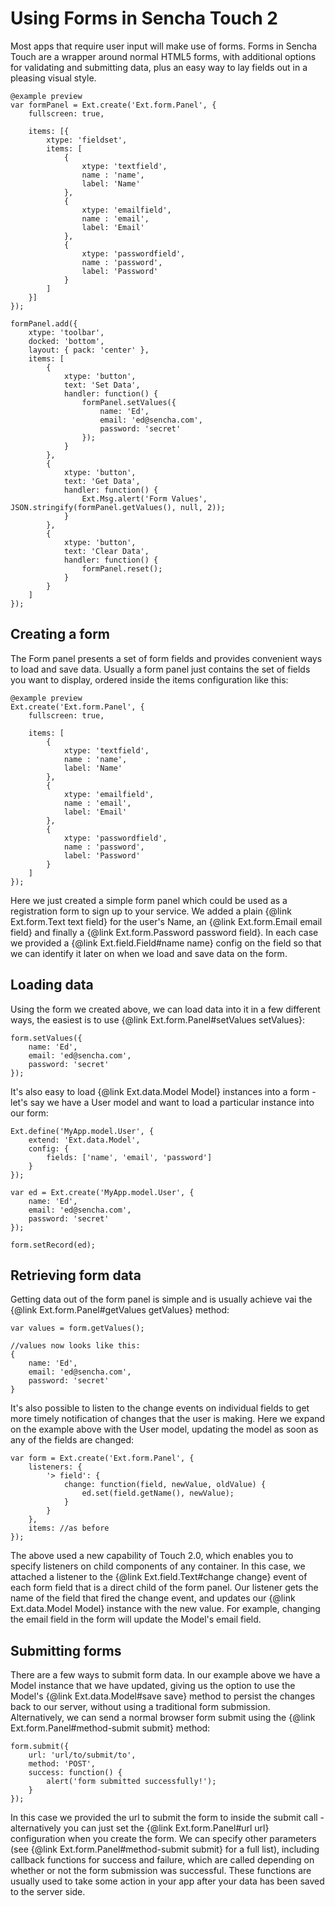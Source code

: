 # Using Forms in Sencha Touch 2

Most apps that require user input will make use of forms. Forms in Sencha Touch are a wrapper around normal HTML5 forms, with additional options for validating and submitting data, plus an easy way to lay fields out in a pleasing visual style.

    @example preview
    var formPanel = Ext.create('Ext.form.Panel', {
        fullscreen: true,

        items: [{
            xtype: 'fieldset',
            items: [
                {
                    xtype: 'textfield',
                    name : 'name',
                    label: 'Name'
                },
                {
                    xtype: 'emailfield',
                    name : 'email',
                    label: 'Email'
                },
                {
                    xtype: 'passwordfield',
                    name : 'password',
                    label: 'Password'
                }
            ]
        }]
    });

    formPanel.add({
        xtype: 'toolbar',
        docked: 'bottom',
        layout: { pack: 'center' },
        items: [
            {
                xtype: 'button',
                text: 'Set Data',
                handler: function() {
                    formPanel.setValues({
                        name: 'Ed',
                        email: 'ed@sencha.com',
                        password: 'secret'
                    });
                }
            },
            {
                xtype: 'button',
                text: 'Get Data',
                handler: function() {
                    Ext.Msg.alert('Form Values', JSON.stringify(formPanel.getValues(), null, 2));
                }
            },
            {
                xtype: 'button',
                text: 'Clear Data',
                handler: function() {
                    formPanel.reset();
                }
            }
        ]
    });

## Creating a form

The Form panel presents a set of form fields and provides convenient ways to load and save data. Usually a form panel just contains the set of fields you want to display, ordered inside the items configuration like this:

    @example preview
    Ext.create('Ext.form.Panel', {
        fullscreen: true,

        items: [
            {
                xtype: 'textfield',
                name : 'name',
                label: 'Name'
            },
            {
                xtype: 'emailfield',
                name : 'email',
                label: 'Email'
            },
            {
                xtype: 'passwordfield',
                name : 'password',
                label: 'Password'
            }
        ]
    });

Here we just created a simple form panel which could be used as a registration form to sign up to your service. We added a plain {@link Ext.form.Text text field} for the user's Name, an {@link Ext.form.Email email field} and finally a {@link Ext.form.Password password field}. In each case we provided a {@link Ext.field.Field#name name} config on the field so that we can identify it later on when we load and save data on the form.

## Loading data

Using the form we created above, we can load data into it in a few different ways, the easiest is to use {@link Ext.form.Panel#setValues setValues}:

    form.setValues({
        name: 'Ed',
        email: 'ed@sencha.com',
        password: 'secret'
    });

It's also easy to load {@link Ext.data.Model Model} instances into a form - let's say we have a User model and want to load a particular instance into our form:

    Ext.define('MyApp.model.User', {
        extend: 'Ext.data.Model',
        config: {
            fields: ['name', 'email', 'password']
        }
    });

    var ed = Ext.create('MyApp.model.User', {
        name: 'Ed',
        email: 'ed@sencha.com',
        password: 'secret'
    });

    form.setRecord(ed);

## Retrieving form data

Getting data out of the form panel is simple and is usually achieve vai the {@link Ext.form.Panel#getValues getValues} method:

    var values = form.getValues();

    //values now looks like this:
    {
        name: 'Ed',
        email: 'ed@sencha.com',
        password: 'secret'
    }

It's also possible to listen to the change events on individual fields to get more timely notification of changes that the user is making. Here we expand on the example above with the User model, updating the model as soon as any of the fields are changed:

    var form = Ext.create('Ext.form.Panel', {
        listeners: {
            '> field': {
                change: function(field, newValue, oldValue) {
                    ed.set(field.getName(), newValue);
                }
            }
        },
        items: //as before
    });

The above used a new capability of Touch 2.0, which enables you to specify listeners on child components of any container. In this case, we attached a listener to the {@link Ext.field.Text#change change} event of each form field that is a direct child of the form panel. Our listener gets the name of the field that fired the change event, and updates our {@link Ext.data.Model Model} instance with the new value. For example, changing the email field in the form will update the Model's email field.

## Submitting forms

There are a few ways to submit form data. In our example above we have a Model instance that we have updated, giving us the option to use the Model's {@link Ext.data.Model#save save} method to persist the changes back to our server, without using a traditional form submission. Alternatively, we can send a normal browser form submit using the {@link Ext.form.Panel#method-submit submit} method:

    form.submit({
        url: 'url/to/submit/to',
        method: 'POST',
        success: function() {
            alert('form submitted successfully!');
        }
    });

In this case we provided the url to submit the form to inside the submit call - alternatively you can just set the {@link Ext.form.Panel#url url} configuration when you create the form. We can specify other parameters (see {@link Ext.form.Panel#method-submit submit} for a full list), including callback functions for success and failure, which are called depending on whether or not the form submission was successful. These functions are usually used to take some action in your app after your data has been saved to the server side.
